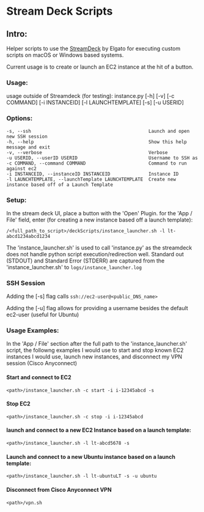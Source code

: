 # Stream Deck Scripts

## Intro:

Helper scripts to use the [StreamDeck](https://www.elgato.com/en/stream-deck) by Elgato for executing custom scripts on macOS or Windows based systems.

Current usage is to create or launch an EC2 instance at the hit of a button.

### Usage:

usage outside of Streamdeck (for testing): instance.py [-h] [-v] [-c COMMAND] [-i INSTANCEID] [-l LAUNCHTEMPLATE] [-s] [-u USERID]

### Options:

    -s, --ssh                                           Launch and open new SSH session
    -h, --help                                          Show this help message and exit
    -v, --verbose                                       Verbose
    -u USERID, --userID USERID                          Username to SSH as
    -c COMMAND, --command COMMAND                       Command to run against ec2
    -i INSTANCEID, --instanceID INSTANCEID              Instance ID
    -l LAUNCHTEMPLATE, --launchTemplate LAUNCHTEMPLATE  Create new instance based off of a Launch Template


### Setup:

In the stream deck UI, place a button with the 'Open' Plugin. for the 'App / File' field, enter (for creating a new instance based off a launch template):

    /<full_path_to_script>/deckScripts/instance_launcher.sh -l lt-abcd1234abcd1234

The 'instance_launcher.sh' is used to call 'instance.py' as the streamdeck does not handle python script execution/redirection well. 
Standard out (STDOUT) and Standard Error (STDERR) are captured from the 'instance_launcher.sh' to `logs/instance_launcher.log`


### SSH Session

Adding the [-s] flag calls `ssh://ec2-user@<public_DNS_name>`

Adding the [-u] flag allows for providing a username besides the default ec2-user (useful for Ubuntu)


### Usage Examples:

In the 'App / File' section after the full path to the 'instance_launcher.sh' script, the followng examples I would use to start and stop known EC2 instances I would use, launch new instances, and disconnect my VPN session (Cisco Anyconnect)

#### Start and connect to EC2

    <path>/instance_launcher.sh -c start -i i-12345abcd -s

#### Stop EC2

    <path>/instance_launcher.sh -c stop -i i-12345abcd

#### launch and connect to a new EC2 Instance based on a launch template:

    <path>/instance_launcher.sh -l lt-abcd5678 -s

#### Launch and connect to a new Ubuntu instance based on a launch template:

    <path>/instance_launcher.sh -l lt-ubuntuLT -s -u ubuntu

#### Disconnect from Cisco Anyconnect VPN

    <path>/vpn.sh